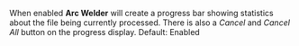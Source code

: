 When enabled **Arc Welder** will create a progress bar showing statistics about the file being currently processed.  There is also a *Cancel* and *Cancel All* button on the progress display.  Default: Enabled